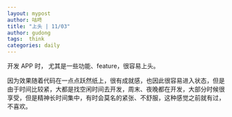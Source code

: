 ```yaml
---
layout: mypost
author: 咕咚
title: "上头 | 11/03"
author: gudong
tags:  think
categories: daily
---
```

开发 APP 时， 尤其是一些功能、feature，很容易上头。

因为效果随着代码在一点点跃然纸上，很有成就感，也因此很容易进入状态，但是由于时间比较紧，大都是找空闲时间去开发，周末、夜晚都在开发，大部分时候很享受，但是精神长时间集中，有时会莫名的紧张、不舒服，这种感觉之前就有过，不喜欢。
